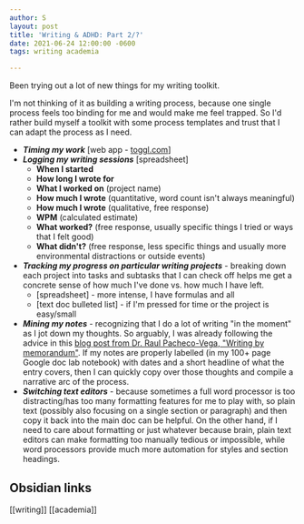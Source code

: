 ```yaml
---
author: S
layout: post
title: 'Writing & ADHD: Part 2/?'
date: 2021-06-24 12:00:00 -0600
tags: writing academia

---
```

Been trying out a lot of new things for my writing toolkit.

I'm not thinking of it as building a writing process, because one single process feels too binding for me and would make me feel trapped. So I'd rather build myself a toolkit with some process templates and trust that I can adapt the process as I need.

* **_Timing my work_** \[web app - [toggl.com](https://track.toggl.com/timer "toggl.com")\]
* **_Logging my writing sessions_** \[spreadsheet\]
  * **When I started**
  * **How long I wrote for**
  * **What I worked on** (project name)
  * **How much I wrote** (quantitative, word count isn't always meaningful)
  * **How much I wrote** (qualitative, free response)
  * **WPM** (calculated estimate)
  * **What worked?** (free response, usually specific things I tried or ways that I felt good)
  * **What didn't?** (free response, less specific things and usually more environmental distractions or outside events)
* **_Tracking my progress on particular writing projects_** - breaking down each project into tasks and subtasks that I can check off helps me get a concrete sense of how much I've done vs. how much I have left.
  * \[spreadsheet\] - more intense, I have formulas and all
  * \[text doc bulleted list\] - if I'm pressed for time or the project is easy/small
* **_Mining my notes_** - recognizing that I do a lot of writing "in the moment" as I jot down my thoughts. So arguably, I was already following the advice in this [blog post from Dr. Raul Pacheco-Vega, "Writing by memorandum"](http://www.raulpacheco.org/2020/04/writing-by-memorandums/ "Writing by memorandum"). If my notes are properly labelled (in my 100+ page Google doc lab notebook) with dates and a short headline of what the entry covers, then I can quickly copy over those thoughts and compile a narrative arc of the process.
* **_Switching text editors_** - because sometimes a full word processor is too distracting/has too many formatting features for me to play with, so plain text (possibly also focusing on a single section or paragraph) and then copy it back into the main doc can be helpful. On the other hand, if I need to care about formatting or just whatever because brain, plain text editors can make formatting too manually tedious or impossible, while word processors provide much more automation for styles and section headings.

## Obsidian links
[[writing]] [[academia]] 